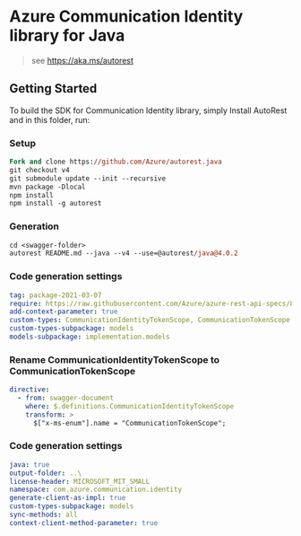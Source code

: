 # Azure Communication Identity library for Java

> see https://aka.ms/autorest
## Getting Started

To build the SDK for Communication Identity library, simply Install AutoRest and in this folder, run:

### Setup
```ps
Fork and clone https://github.com/Azure/autorest.java
git checkout v4
git submodule update --init --recursive
mvn package -Dlocal
npm install
npm install -g autorest
```

### Generation

```ps
cd <swagger-folder>
autorest README.md --java --v4 --use=@autorest/java@4.0.2
```

### Code generation settings
``` yaml
tag: package-2021-03-07
require: https://raw.githubusercontent.com/Azure/azure-rest-api-specs/896d05e37dbb00712726620b8d679cc3c3be09fb/specification/communication/data-plane/Identity/readme.md
add-context-parameter: true
custom-types: CommunicationIdentityTokenScope, CommunicationTokenScope
custom-types-subpackage: models
models-subpackage: implementation.models
```

### Rename CommunicationIdentityTokenScope to CommunicationTokenScope
```yaml
directive:
  - from: swagger-document
    where: $.definitions.CommunicationIdentityTokenScope
    transform: >
      $["x-ms-enum"].name = "CommunicationTokenScope";
```

### Code generation settings

``` yaml
java: true
output-folder: ..\
license-header: MICROSOFT_MIT_SMALL
namespace: com.azure.communication.identity
generate-client-as-impl: true
custom-types-subpackage: models
sync-methods: all
context-client-method-parameter: true
```
